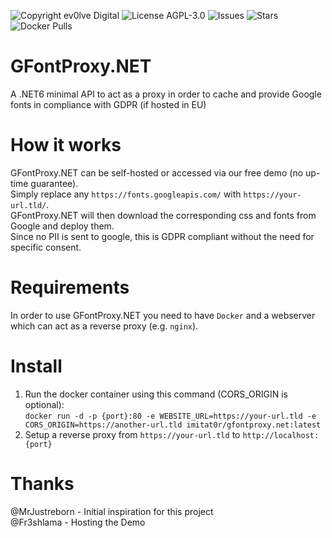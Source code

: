 ![Copyright ev0lve    Digital](https://img.shields.io/badge/Copyright-ev0lve%20Digital-blue)    ![License    AGPL-3.0](https://img.shields.io/github/license/imi-tat0r/GFontProxy.NET) ![Issues](https://img.shields.io/github/issues/imi-tat0r/GFontProxy.NET)    ![Stars](https://img.shields.io/github/stars/imi-tat0r/GFontProxy.NET)    ![Docker    Pulls](https://img.shields.io/docker/pulls/imitat0r/gfontproxy.net)
# GFontProxy.NET
A .NET6 minimal API to act as a proxy in order to cache and provide Google fonts in compliance with GDPR (if hosted in EU)

# How it works
GFontProxy.NET can be self-hosted or accessed via our free demo (no up-time guarantee).  
Simply replace any `https://fonts.googleapis.com/` with `https://your-url.tld/`.  
GFontProxy.NET will then download the corresponding css and fonts from Google and deploy them.  
Since no PII is sent to google, this is GDPR compliant without the need for specific consent.  

# Requirements
In order to use GFontProxy.NET you need to have `Docker` and a webserver which can act as a reverse proxy (e.g. `nginx`).

# Install
1. Run the docker container using this command (CORS_ORIGIN is optional):  
```docker run -d -p {port}:80 -e WEBSITE_URL=https://your-url.tld -e CORS_ORIGIN=https://another-url.tld imitat0r/gfontproxy.net:latest```  
2. Setup a reverse proxy from `https://your-url.tld` to `http://localhost:{port}`  

# Thanks
@MrJustreborn - Initial inspiration for this project  
@Fr3shlama - Hosting the Demo
